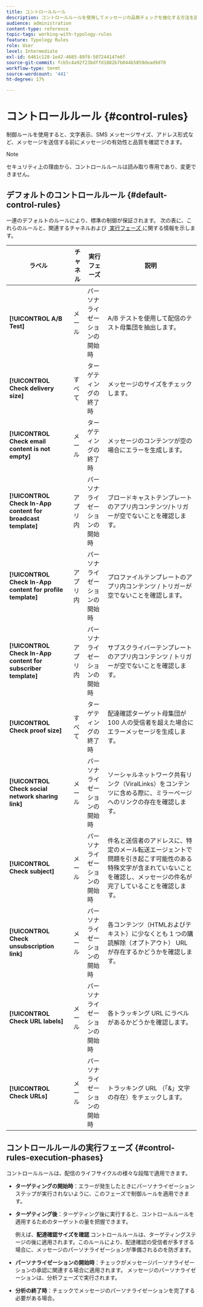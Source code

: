 ```yaml
---
title: コントロールルール
description: コントロールルールを使用してメッセージの品質チェックを強化する方法を説明します。
audience: administration
content-type: reference
topic-tags: working-with-typology-rules
feature: Typology Rules
role: User
level: Intermediate
exl-id: 6461c128-1e42-4685-88f8-507244147e6f
source-git-commit: fcb5c4a92f23bdffd1082b7b044b5859dead9d70
workflow-type: tm+mt
source-wordcount: '441'
ht-degree: 17%

---
```


# コントロールルール {#control-rules}

制御ルールを使用すると、文字表示、SMS メッセージサイズ、アドレス形式など、メッセージを送信する前にメッセージの有効性と品質を確認できます。

>[!NOTE]
>
>セキュリティ上の理由から、コントロールルールは読み取り専用であり、変更できません。

## デフォルトのコントロールルール {#default-control-rules}

一連のデフォルトのルールにより、標準の制御が保証されます。 次の表に、これらのルールと、関連するチャネルおよび [&#x200B; 実行フェーズ &#x200B;](#control-rules-execution-phases) に関する情報を示します。

| ラベル | チャネル | 実行フェーズ | 説明 |
|---------|----------|---------|---------|
| **[!UICONTROL A/B Test]** | メール | パーソナライゼーションの開始時 | A/B テストを使用して配信のテスト母集団を抽出します。 |
| **[!UICONTROL Check delivery size]** | すべて | ターゲティングの終了時 | メッセージのサイズをチェックします。 |
| **[!UICONTROL Check email content is not empty]** | メール | ターゲティングの終了時 | メッセージのコンテンツが空の場合にエラーを生成します。 |
| **[!UICONTROL Check In-App content for broadcast template]** | アプリ内 | パーソナライゼーションの開始時 | ブロードキャストテンプレートのアプリ内コンテンツ/トリガーが空でないことを確認します。 |
| **[!UICONTROL Check In-App content for profile template]** | アプリ内 | パーソナライゼーションの開始時 | プロファイルテンプレートのアプリ内コンテンツ / トリガーが空でないことを確認します。 |
| **[!UICONTROL Check In-App content for subscriber template]** | アプリ内 | パーソナライゼーションの開始時 | サブスクライバーテンプレートのアプリ内コンテンツ / トリガーが空でないことを確認します。 |
| **[!UICONTROL Check proof size]** | すべて | ターゲティングの終了時 | 配達確認ターゲット母集団が 100 人の受信者を超えた場合にエラーメッセージを生成します。 |
| **[!UICONTROL Check social network sharing link]** | メール | パーソナライゼーションの開始時 | ソーシャルネットワーク共有リンク（ViralLinks）をコンテンツに含める際に、ミラーページへのリンクの存在を確認します。 |
| **[!UICONTROL Check subject]** | メール | パーソナライゼーションの開始時 | 件名と送信者のアドレスに、特定のメール転送エージェントで問題を引き起こす可能性のある特殊文字が含まれていないことを確認し、メッセージの件名が完了していることを確認します。 |
| **[!UICONTROL Check unsubscription link]** | メール | パーソナライゼーションの開始時 | 各コンテンツ（HTMLおよびテキスト）に少なくとも 1 つの購読解除（オプトアウト） URL が存在するかどうかを確認します。 |
| **[!UICONTROL Check URL labels]** | メール | パーソナライゼーションの開始時 | 各トラッキング URL にラベルがあるかどうかを確認します。 |
| **[!UICONTROL Check URLs]** | メール | パーソナライゼーションの開始時 | トラッキング URL （「&amp;」文字の存在）をチェックします。 |

## コントロールルールの実行フェーズ {#control-rules-execution-phases}

コントロールルールは、配信のライフサイクルの様々な段階で適用できます。

* **ターゲティングの開始時**：エラーが発生したときにパーソナライゼーションステップが実行されないように、このフェーズで制御ルールを適用できます。

* **ターゲティング後**：ターゲティング後に実行すると、コントロールルールを適用するためのターゲットの量を把握できます。

  例えば、**配達確認サイズを確認** コントロールルールは、ターゲティングステージの後に適用されます。このルールにより、配達確認の受信者が多すぎる場合に、メッセージのパーソナライゼーションが準備されるのを防ぎます。

* **パーソナライゼーションの開始時**：チェックがメッセージパーソナライゼーションの承認に関連する場合に適用されます。 メッセージのパーソナライゼーションは、分析フェーズで実行されます。

* **分析の終了時**：チェックでメッセージのパーソナライゼーションを完了する必要がある場合。
